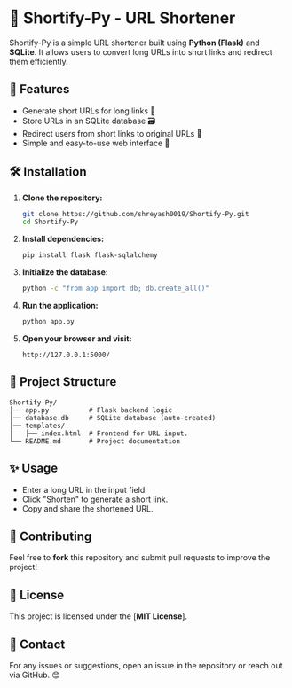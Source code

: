 # 🚀 Shortify-Py - URL Shortener

Shortify-Py is a simple URL shortener built using **Python (Flask)** and **SQLite**. It allows users to convert long URLs into short links and redirect them efficiently.

## 📌 Features
- Generate short URLs for long links 🔗
- Store URLs in an SQLite database 🗃️
- Redirect users from short links to original URLs 🚀
- Simple and easy-to-use web interface 🎨

## 🛠️ Installation
1. **Clone the repository:**
   ```bash
   git clone https://github.com/shreyash0019/Shortify-Py.git
   cd Shortify-Py
   ```
2. **Install dependencies:**
   ```bash
   pip install flask flask-sqlalchemy
   ```
3. **Initialize the database:**
   ```bash
   python -c "from app import db; db.create_all()"
   ```
4. **Run the application:**
   ```bash
   python app.py
   ```
5. **Open your browser and visit:**
   ```
   http://127.0.0.1:5000/
   ```

## 📂 Project Structure
```
Shortify-Py/
│── app.py          # Flask backend logic
│── database.db     # SQLite database (auto-created)
│── templates/
│   ├── index.html  # Frontend for URL input.
└── README.md       # Project documentation
```

## ✨ Usage
- Enter a long URL in the input field.
- Click "Shorten" to generate a short link.
- Copy and share the shortened URL.

## 🤝 Contributing
Feel free to **fork** this repository and submit pull requests to improve the project!

## 📜 License
This project is licensed under the [**MIT License**].

## 📧 Contact
For any issues or suggestions, open an issue in the repository or reach out via GitHub. 😊


